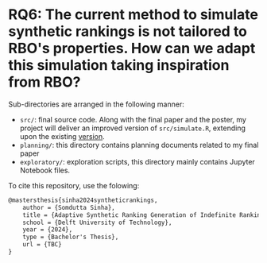 # RQ6: The current method to simulate synthetic rankings is not tailored to RBO's properties. How can we adapt this simulation taking inspiration from RBO?

Sub-directories are arranged in the following manner:

- `src/`: final source code. Along with the final paper and the poster, my project will deliver an improved version of `src/simulate.R`, extending
upon the existing [version](https://github.com/julian-urbano/sigir2024-rbo/blob/main/src/simulate.R).
- `planning/`: this directory contains planning documents related to my final paper
- `exploratory/`: exploration scripts, this directory mainly contains Jupyter 
Notebook files.

To cite this repository, use the folowing:

```LaTex
@mastersthesis{sinha2024syntheticrankings,
    author = {Somdutta Sinha},
    title = {Adaptive Synthetic Ranking Generation of Indefinite Rankings},
    school = {Delft University of Technology},
    year = {2024},
    type = {Bachelor's Thesis},
    url = {TBC}
}
```
